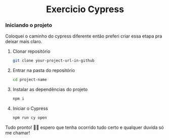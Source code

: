 <h1 align="center" style="font-weight: bold;"> Exercicio Cypress </h1>


<h3>Iniciando o projeto</h3>

<p>Coloquei o caminho do cypress diferente então preferi criar essa etapa pra deixar mais claro.</p>

<ol>
    <li>Clonar repositório</li>

```bash
git clone your-project-url-in-github
```
<li>Entrar na pasta do repositório</li>

```bash
cd project-name
```

<li>Instalar as dependências do projeto</li>

```bash
npm i
```
<li>Iniciar o Cypress</li>

```bash
npm run cy open
```
</ol>

<p>Tudo pronto! 🚀🚀 espero que tenha ocorrido tudo certo e qualquer duvida só me chamar!</p>